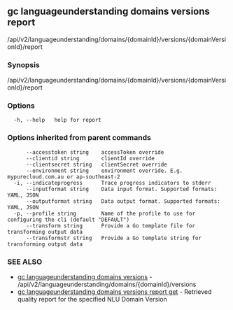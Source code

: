 ## gc languageunderstanding domains versions report

/api/v2/languageunderstanding/domains/{domainId}/versions/{domainVersionId}/report

### Synopsis

/api/v2/languageunderstanding/domains/{domainId}/versions/{domainVersionId}/report

### Options

```
  -h, --help   help for report
```

### Options inherited from parent commands

```
      --accesstoken string    accessToken override
      --clientid string       clientId override
      --clientsecret string   clientSecret override
      --environment string    environment override. E.g. mypurecloud.com.au or ap-southeast-2
  -i, --indicateprogress      Trace progress indicators to stderr
      --inputformat string    Data input format. Supported formats: YAML, JSON
      --outputformat string   Data output format. Supported formats: YAML, JSON
  -p, --profile string        Name of the profile to use for configuring the cli (default "DEFAULT")
      --transform string      Provide a Go template file for transforming output data
      --transformstr string   Provide a Go template string for transforming output data
```

### SEE ALSO

* [gc languageunderstanding domains versions](gc_languageunderstanding_domains_versions.html)	 - /api/v2/languageunderstanding/domains/{domainId}/versions
* [gc languageunderstanding domains versions report get](gc_languageunderstanding_domains_versions_report_get.html)	 - Retrieved quality report for the specified NLU Domain Version


